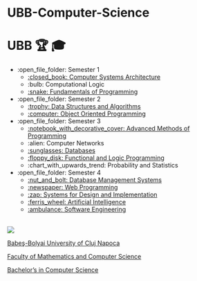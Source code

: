 # UBB-Computer-Science 
# UBB :trophy: :mortar_board:
<ul>
  <li>:open_file_folder: Semester 1
    <ul>
      <li>
        <a href="https://github.com/TeodoraBogdan2002/UBB-Computer-Science/tree/main/Semester%201/Computer%20Systems%20Architecture">
          :closed_book:  Computer Systems Architecture 
        </a>
      </li>
      <li>
        <a Computational-Logic> 
          :bulb:  Computational Logic 
        </a>
      </li>
      <li>
        <a href= "https://github.com/TeodoraBogdan2002/UBB-Computer-Science/tree/main/Semester%201/FP"> 
          :snake:  Fundamentals of Programming 
        </a>
      </li>
    </ul>
  </li>
  <li>:open_file_folder: Semester 2
    <ul>
      <li>
        <a href= "https://github.com/TeodoraBogdan2002/UBB-Computer-Science/tree/main/Semester%202/Data%20Structures%20and%20Algorithms"> 
          :trophy:  Data Structures and Algorithms 
        </a>
      </li>
      <li>
        <a href= "https://github.com/TeodoraBogdan2002/UBB-Computer-Science/tree/main/Semester%202/Object%20Oriented%20Programming"> 
          :computer:  Object Oriented Programming 
        </a>
      </li>
    </ul>
  </li>
  <li>:open_file_folder: Semester 3
    <ul>
      <li>
        <a href= "https://github.com/TeodoraBogdan2002/UBB-Computer-Science/tree/main/Semester3/MAP"> 
          :notebook_with_decorative_cover:  Advanced Methods of Programming 
        </a>
      </li>
      <li>
        <a Computer-Networks> 
          :alien:  Computer Networks 
        </a>
      </li>
      <li>
        <a href= "https://github.com/TeodoraBogdan2002/UBB-Computer-Science/tree/main/Semester3/Databases"> 
          :sunglasses:  Databases 
        </a>
      </li>
      <li>
        <a href= "https://github.com/TeodoraBogdan2002/UBB-Computer-Science/tree/main/Semester3/Functional%20And%20Logic%20Programming"> 
          :floppy_disk:  Functional and Logic Programming 
        </a>
      </li>
      <li>
        <a Probability-and-Statistics> 
          :chart_with_upwards_trend:  Probability and Statistics
        </a>
      </li>
    </ul>
  </li>
  <li>:open_file_folder: Semester 4
    <ul>
      <li>
        <a href="https://github.com/TeodoraBogdan2002/Database-Management-Systems">
          :nut_and_bolt:  Database Management Systems
      </li>
      <li>
        <a href="https://github.com/TeodoraBogdan2002/WebProgramming">
          :newspaper:  Web Programming
      </li>
      <li>
        <a href="https://github.com/TeodoraBogdan2002/Systems-for-Design-and-Implementation">
          :zap:  Systems for Design and Implementation
      </li>
      <li>
        <a href="https://github.com/TeodoraBogdan2002/Artificial-Intelligence">
          :ferris_wheel:  Artificial Intelligence
      </li>
      <li>
        <a href="https://github.com/TeodoraBogdan2002/Software-Engineering">
          :ambulance:  Software Engineering
        </a>
      </li>
    </ul>
  </li>
</ul>

<br>
<img src="http://www.chem.ubbcluj.ro/romana/conferinte/MEEMB/archive/pictures/ubb.gif" />
<a href="http://www.cs.ubbcluj.ro">
<p> Babeş-Bolyai University of Cluj Napoca </p>
<p> Faculty of Mathematics and Computer Science </p>
<p> Bachelor’s in Computer Science </p>
</a>
<br>
